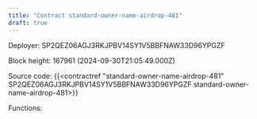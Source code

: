 ```yaml
---
title: "Contract standard-owner-name-airdrop-481"
draft: true
---
```

Deployer: SP2QEZ06AGJ3RKJPBV14SY1V5BBFNAW33D96YPGZF


 



Block height: 167961 (2024-09-30T21:05:49.000Z)

Source code: {{<contractref "standard-owner-name-airdrop-481" SP2QEZ06AGJ3RKJPBV14SY1V5BBFNAW33D96YPGZF standard-owner-name-airdrop-481>}}

Functions:


